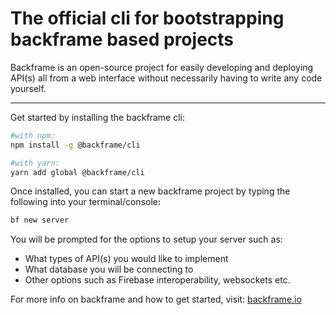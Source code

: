 # The official cli for bootstrapping backframe based projects

Backframe is an open-source project for easily developing and deploying API(s) all from a web interface without necessarily having to write any code yourself.

---

Get started by installing the backframe cli:

```bash
#with npm:
npm install -g @backframe/cli

#with yarn:
yarn add global @backframe/cli
```

Once installed, you can start a new backframe project by typing the following into your terminal/console:

```bash
bf new server
```
You will be prompted for the options to setup your server such as:
- What types of API(s) you would like to implement
- What database you will be connecting to
- Other options such as Firebase interoperability, websockets etc.

For more info on backframe and how to get started, visit: [backframe.io](https://www.backframe.io)